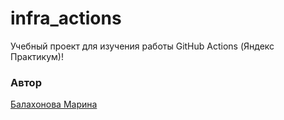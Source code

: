 # infra_actions
Учебный проект для изучения работы GitHub Actions (Яндекс Практикум)!

### Автор 
[Балахонова Марина](https://github.com/margoloko)
